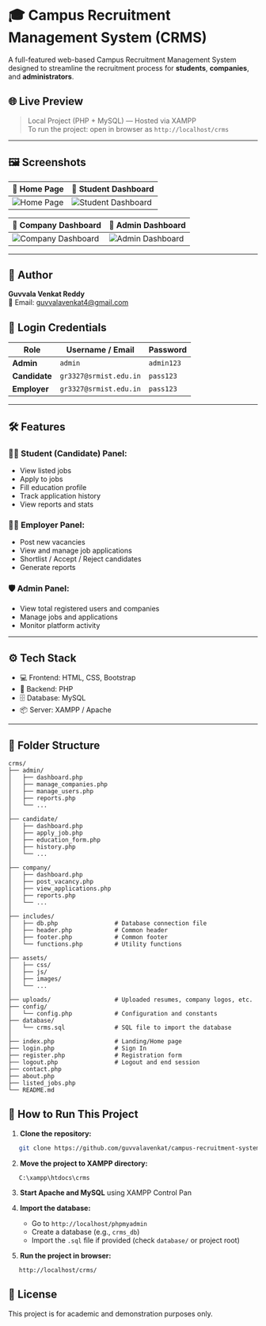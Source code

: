 # 🎓 Campus Recruitment Management System (CRMS)

A full-featured web-based Campus Recruitment Management System designed to streamline the recruitment process for **students**, **companies**, and **administrators**.

## 🌐 Live Preview

> Local Project (PHP + MySQL) — Hosted via XAMPP  
> To run the project: open in browser as `http://localhost/crms`
---

## 🖼️ Screenshots

| 🔹 Home Page | 🔹 Student Dashboard |
|-------------|----------------------|
| ![Home Page](https://github.com/user-attachments/assets/13789a41-c5ec-4593-ad0c-556cf049a842) | ![Student Dashboard](https://github.com/user-attachments/assets/b65993b8-61cb-4865-9b5f-f1eb76f814d3) |

| 🔹 Company Dashboard | 🔹 Admin Dashboard |
|----------------------|-------------------|
| ![Company Dashboard](https://github.com/user-attachments/assets/3b286f52-4a07-42f7-9d80-2da250d219b1) | ![Admin Dashboard](https://github.com/user-attachments/assets/bf7c8cef-e6d2-46b5-a25e-56d5271a2c5e) |


---
## 👤 Author

**Guvvala Venkat Reddy**  
📧 Email: [guvvalavenkat4@gmail.com](mailto:guvvalavenkat4@gmail.com)


## 🔐 Login Credentials

| Role      | Username / Email             | Password   |
|-----------|------------------------------|------------|
| **Admin**     | `admin`                        | `admin123` |
| **Candidate** | `gr3327@srmist.edu.in`         | `pass123`  |
| **Employer**  | `gr3327@srmist.edu.in`         | `pass123`  |

---

## 🛠️ Features

### 🧑‍🎓 Student (Candidate) Panel:
- View listed jobs
- Apply to jobs
- Fill education profile
- Track application history
- View reports and stats

### 🧑‍💼 Employer Panel:
- Post new vacancies
- View and manage job applications
- Shortlist / Accept / Reject candidates
- Generate reports

### 🛡️ Admin Panel:
- View total registered users and companies
- Manage jobs and applications
- Monitor platform activity

---

## ⚙️ Tech Stack

- 💻 Frontend: HTML, CSS, Bootstrap
- 🧠 Backend: PHP
- 🗄️ Database: MySQL
- 📦 Server: XAMPP / Apache

---

## 📁 Folder Structure

```plaintext
crms/
├── admin/
│   ├── dashboard.php
│   ├── manage_companies.php
│   ├── manage_users.php
│   ├── reports.php
│   └── ...
│
├── candidate/
│   ├── dashboard.php
│   ├── apply_job.php
│   ├── education_form.php
│   ├── history.php
│   └── ...
│
├── company/
│   ├── dashboard.php
│   ├── post_vacancy.php
│   ├── view_applications.php
│   ├── reports.php
│   └── ...
│
├── includes/
│   ├── db.php                # Database connection file
│   ├── header.php            # Common header
│   ├── footer.php            # Common footer
│   └── functions.php         # Utility functions
│
├── assets/
│   ├── css/
│   ├── js/
│   ├── images/
│   └── ...
│
├── uploads/                  # Uploaded resumes, company logos, etc.
├── config/
│   └── config.php            # Configuration and constants
├── database/
│   └── crms.sql              # SQL file to import the database
│
├── index.php                 # Landing/Home page
├── login.php                 # Sign In
├── register.php              # Registration form
├── logout.php                # Logout and end session
├── contact.php
├── about.php
├── listed_jobs.php
└── README.md

````

## 🚀 How to Run This Project

1. **Clone the repository:**
````bash
   git clone https://github.com/guvvalavenkat/campus-recruitment-system.git
````

2. **Move the project to XAMPP directory:**

````
   C:\xampp\htdocs\crms
````

3. **Start Apache and MySQL** using XAMPP Control Pan
4. **Import the database:**
   * Go to `http://localhost/phpmyadmin`
   * Create a database (e.g., `crms_db`)
   * Import the `.sql` file if provided (check `database/` or project root)

5. **Run the project in browser:**

````
   http://localhost/crms/
````


## 📄 License

This project is for academic and demonstration purposes only.




